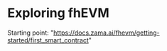 # Exploring fhEVM
Starting point:
"https://docs.zama.ai/fhevm/getting-started/first_smart_contract"
